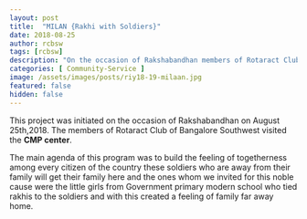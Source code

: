 ```yaml
---
layout: post
title:  "MILAN {Rakhi with Soldiers}"
date: 2018-08-25
author: rcbsw
tags: [rcbsw]
description: "On the occasion of Rakshabandhan members of Rotaract Club of Bangalore Southwest visited the CMP centre. The little girls from Govt. schools tied rakhis to the Soldiers and created a feeling of family far away from home."
categories: [ Community-Service ]
image: /assets/images/posts/riy18-19-milaan.jpg
featured: false
hidden: false
---
```


This project was initiated on the occasion of Rakshabandhan on August 25th,2018. The members of Rotaract Club of Bangalore Southwest visited the **CMP center**. 

The main agenda of this program was to build the feeling of togetherness among every citizen of the country these soldiers who are away from their family will get their family here and the ones whom we invited for this noble cause were the little girls from  Government primary modern school who tied rakhis to the soldiers and with this created a feeling of family far away home.